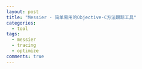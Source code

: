 ```yaml
---
layout: post
title: "Messier - 简单易用的Objective-C方法跟踪工具"
categories:
  - tool
tags:
  - messier
  - tracing
  - optimize
comments: true
---
```




<!-- more -->



